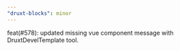 ```yaml
---
"druxt-blocks": minor
---
```


feat(#578): updated missing vue component message with DruxtDevelTemplate tool.
